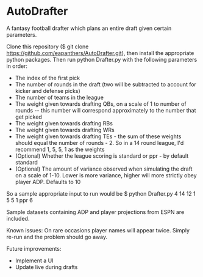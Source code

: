 # AutoDrafter

A fantasy football drafter which plans an entire draft given certain parameters.

Clone this repository ($ git clone https://github.com/eapanthers/AutoDrafter.git), then install the appropriate python packages. Then run python Drafter.py with the following parameters in order:
  - The index of the first pick 
  - The number of rounds in the draft (two will be subtracted to account for kicker and defense picks)
  - The number of teams in the league
  - The weight given towards drafting QBs, on a scale of 1 to number of rounds -- this number will correspond approximately to the number that get picked
  - The weight given towards drafting RBs
  - The weight given towards drafting WRs
  - The weight given towards drafting TEs - the sum of these weights should equal the number of rounds - 2. So in a 14 round league, I'd recommend 1, 5, 5, 1 as the weights
  - (Optional) Whether the league scoring is standard or ppr - by default standard
  - (Optional) The amount of variance observed when simulating the draft on a scale of 1-10. Lower is more variance, higher will more strictly obey player ADP. Defaults to 10
  
  So a sample appropriate input to run would be $ python Drafter.py 4 14 12 1 5 5 1 ppr 6
 
 Sample datasets containing ADP and player projections from ESPN are included.
 
 Known issues:
 On rare occasions player names will appear twice. Simply re-run and the problem should go away.
 
 Future improvements:
   - Implement a UI
   - Update live during drafts
